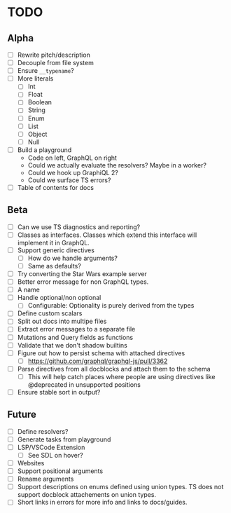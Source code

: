 # TODO

## Alpha
- [ ] Rewrite pitch/description 
- [ ] Decouple from file system
- [ ] Ensure `__typename`?
- [ ] More literals
    - [ ] Int
    - [ ] Float
    - [ ] Boolean
    - [ ] String
    - [ ] Enum
    - [ ] List
    - [ ] Object
    - [ ] Null
- [ ] Build a playground
    - Code on left, GraphQL on right
    - Could we actually evaluate the resolvers? Maybe in a worker?
    - Could we hook up GraphiQL 2?
    - Could we surface TS errors?
- [ ] Table of contents for docs

## Beta
- [ ] Can we use TS diagnostics and reporting?
- [ ] Classes as interfaces. Classes which extend this interface will implement it in GraphQL.
- [ ] Support generic directives 
    - [ ] How do we handle arguments?
    - [ ] Same as defaults?
- [ ] Try converting the Star Wars example server
- [ ] Better error message for non GraphQL types.
- [ ] A name
- [ ] Handle optional/non optional
    - [ ] Configurable: Optionality is purely derived from the types
- [ ] Define custom scalars
- [ ] Split out docs into multipe files
- [ ] Extract error messages to a separate file
- [ ] Mutations and Query fields as functions
- [ ] Validate that we don't shadow builtins
- [ ] Figure out how to persist schema with attached directives
  - [ ] https://github.com/graphql/graphql-js/pull/3362
- [ ] Parse directives from all docblocks and attach them to the schema
    - [ ] This will help catch places where people are using directives like @deprecated in unsupported positions
- [ ] Ensure stable sort in output?

## Future
- [ ] Define resolvers?
- [ ] Generate tasks from playground
- [ ] LSP/VSCode Extension
  - [ ] See SDL on hover?
- [ ] Websites
- [ ] Support positional arguments
- [ ] Rename arguments
- [ ] Support descriptions on enums defined using union types. TS does not support docblock attachements on union types.
- [ ] Short links in errors for more info and links to docs/guides.
